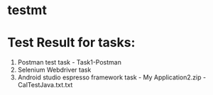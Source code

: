 # testmt
# Test Result for tasks: 
1. Postman test task - Task1-Postman
2. Selenium Webdriver task
3. Android studio espresso framework task - My Application2.zip - CalTestJava.txt.txt
